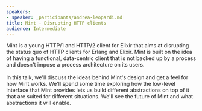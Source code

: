 ```yaml
---
speakers:
- speaker: _participants/andrea-leopardi.md
title: Mint - Disrupting HTTP clients
audience: Intermediate
---
```

<p>Mint is a young HTTP/1 and HTTP/2 client for Elixir that aims at disrupting the status quo of HTTP clients for Erlang and Elixir. Mint is built on the idea of having a functional, data-centric client that is not backed up by a process and doesn't impose a process architecture on its users. <br /><br />In this talk, we'll discuss the ideas behind Mint's design and get a feel for how Mint works. We'll spend some time exploring how the low-level interface that Mint provides lets us build different abstractions on top of it that are suited for different situations. We'll see the future of Mint and what abstractions it will enable.</p>
